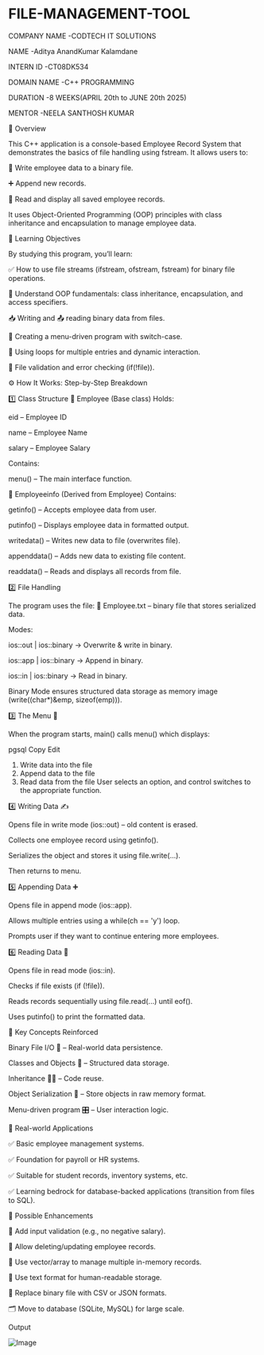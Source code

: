 # FILE-MANAGEMENT-TOOL

COMPANY NAME -CODTECH IT SOLUTIONS

NAME -Aditya AnandKumar Kalamdane

INTERN ID -CT08DK534

DOMAIN NAME -C++ PROGRAMMING

DURATION -8 WEEKS(APRIL 20th to JUNE 20th 2025)

MENTOR -NEELA SANTHOSH KUMAR


📌 Overview


This C++ application is a console-based Employee Record System that demonstrates the basics of file handling using fstream. It allows users to:

📝 Write employee data to a binary file.

➕ Append new records.

📖 Read and display all saved employee records.

It uses Object-Oriented Programming (OOP) principles with class inheritance and encapsulation to manage employee data.



🎯 Learning Objectives


By studying this program, you’ll learn:

✅ How to use file streams (ifstream, ofstream, fstream) for binary file operations.

🧱 Understand OOP fundamentals: class inheritance, encapsulation, and access specifiers.

📥 Writing and 📤 reading binary data from files.

🧵 Creating a menu-driven program with switch-case.

🔁 Using loops for multiple entries and dynamic interaction.

🧹 File validation and error checking (if(!file)).



⚙️ How It Works: Step-by-Step Breakdown


1️⃣ Class Structure
🔹 Employee (Base class)
Holds:

eid – Employee ID

name – Employee Name

salary – Employee Salary

Contains:

menu() – The main interface function.

🔸 Employeeinfo (Derived from Employee)
Contains:

getinfo() – Accepts employee data from user.

putinfo() – Displays employee data in formatted output.

writedata() – Writes new data to file (overwrites file).

appenddata() – Adds new data to existing file content.

readdata() – Reads and displays all records from file.

2️⃣ File Handling


The program uses the file:
📂 Employee.txt – binary file that stores serialized data.

Modes:

ios::out | ios::binary → Overwrite & write in binary.

ios::app | ios::binary → Append in binary.

ios::in | ios::binary → Read in binary.

Binary Mode ensures structured data storage as memory image (write((char*)&emp, sizeof(emp))).

3️⃣ The Menu 🧭


When the program starts, main() calls menu() which displays:

pgsql
Copy
Edit
1. Write data into the file
2. Append data to the file
3. Read data from the file
User selects an option, and control switches to the appropriate function.



4️⃣ Writing Data ✍️


Opens file in write mode (ios::out) – old content is erased.

Collects one employee record using getinfo().

Serializes the object and stores it using file.write(...).

Then returns to menu.



5️⃣ Appending Data ➕


Opens file in append mode (ios::app).

Allows multiple entries using a while(ch == 'y') loop.

Prompts user if they want to continue entering more employees.



6️⃣ Reading Data 📖


Opens file in read mode (ios::in).

Checks if file exists (if (!file)).

Reads records sequentially using file.read(...) until eof().

Uses putinfo() to print the formatted data.



🧠 Key Concepts Reinforced


Binary File I/O 📂 – Real-world data persistence.

Classes and Objects 🧱 – Structured data storage.

Inheritance 👨‍👦 – Code reuse.

Object Serialization 💾 – Store objects in raw memory format.

Menu-driven program 🎛 – User interaction logic.



🚀 Real-world Applications


✅ Basic employee management systems.

✅ Foundation for payroll or HR systems.

✅ Suitable for student records, inventory systems, etc.

✅ Learning bedrock for database-backed applications (transition from files to SQL).



🧭 Possible Enhancements


🔐 Add input validation (e.g., no negative salary).

💾 Allow deleting/updating employee records.

🧠 Use vector/array to manage multiple in-memory records.

📂 Use text format for human-readable storage.

🔀 Replace binary file with CSV or JSON formats.

🗂 Move to database (SQLite, MySQL) for large scale.


Output



![Image](https://github.com/user-attachments/assets/433b4fde-19b4-44c0-b68a-37613351608d)
